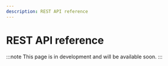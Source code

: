 ```yaml
---
description: REST API reference
---
```


# REST API reference

:::note
This page is in development and will be available soon.
:::
